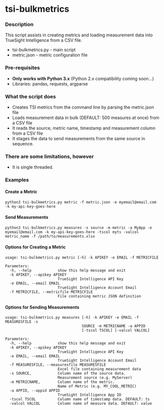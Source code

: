 # tsi-bulkmetrics

### Description

This script assists in creating metrics and loading measurement data into TrueSight Intelligence from a CSV file.

- tsi-bulkmetrics.py - main script
- metric.json - metric configuration file

### Pre-requisites
- **Only works with Python 3.x** (Python 2.x compatibility coming soon...)
- Libraries: pandas, requests, argparse

### What the script does

- Creates TSI metrics from the command line by parsing the metric.json file
- Loads measurement data in bulk (DEFAULT: 500 measures at once) from a CSV file
- It reads the source, metric name, timestamp and measurement column from a CSV file
- It stages the data to send measurements from the same source in sequence.

### There are some limitations, however

- It is single threaded.

### Examples
#### Create a Metric
```
python3 tsi-bulkmetrics.py metric -f metric.json -e myemail@email.com -k my-api-key-goes-here
```
#### Send Measurements
```
python3 tsi-bulkmetrics.py measures -s source -m metric -a MyApp -e myemail@email.com -k my-api-key-goes-here -tscol myts -valcol metric_name -f /path/to/measurements.xlsx

```
#### Options for Creating a Metric
```
usage: tsi-bulkmetrics.py metric [-h] -k APIKEY -e EMAIL -f METRICFILE

Parameters:
  -h, --help            show this help message and exit
  -k APIKEY, --apikey APIKEY
                        TrueSight Intelligence API Key
  -e EMAIL, --email EMAIL
                        TrueSight Intelligence Account Email
  -f METRICFILE, --metricfile METRICFILE
                        File containing metric JSON definition
```

#### Options for Sending Measurements
```
usage: tsi-bulkmetrics.py measures [-h] -k APIKEY -e EMAIL -f MEASURESFILE -s
                                   SOURCE -m METRICNAME -a APPID
                                   [-tscol TSCOL] [-valcol VALCOL]

Parameters:
  -h, --help            show this help message and exit
  -k APIKEY, --apikey APIKEY
                        TrueSight Intelligence API Key
  -e EMAIL, --email EMAIL
                        TrueSight Intelligence Account Email
  -f MEASURESFILE, --measuresfile MEASURESFILE
                        Excel file containing measurement data
  -s SOURCE,            Column name of the source data. 
                        Measurement source (e.g. MyServer)
  -m METRICNAME,        Column name of the metric. 
                        Name of Metric (e.g. MY_COOL_METRIC)
  -a APPID, --appid APPID
                        TrueSight Intelligence App ID
  -tscol TSCOL          Column name of timestamp data. DEFAULT: ts
  -valcol VALCOL        Column name of measure data. DEFAULT: value
```
